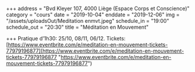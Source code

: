 +++
address = "Bvd Kleyer 107, 4000 Liège (Espace Corps et Conscience)"
category = "cours"
date = "2019-10-04"
enddate = "2019-12-06"
img = "/assets/uploadsOut/Meditation enmvt.jpeg"
schedule_in = "19:00"
schedule_out = "20:30"
title = "Méditation en Mouvement"

+++
Pratique d’1h30: 25/10, 08/11, 06/12. Tickets: [https://www.eventbrite.com/e/meditation-en-mouvement-tickets-77979196877](https://www.eventbrite.com/e/meditation-en-mouvement-tickets-77979196877 "https://www.eventbrite.com/e/meditation-en-mouvement-tickets-77979196877")